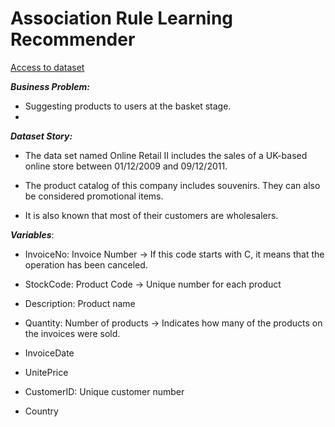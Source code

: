 # Association Rule Learning Recommender

 [Access to dataset](https://www.kaggle.com/mathchi/online-retail-ii-data-set-from-ml-repository)
 

 
***Business Problem:***

- Suggesting products to users at the basket stage.
- 
***Dataset Story:***

- The data set named Online Retail II includes the sales of a UK-based online store between 01/12/2009 and 09/12/2011.

- The product catalog of this company includes souvenirs. They can also be considered promotional items.

- It is also known that most of their customers are wholesalers.

***Variables***:
- InvoiceNo: Invoice Number
-> If this code starts with C, it means that the operation has been canceled.

- StockCode: Product Code 
-> Unique number for each product

- Description: Product name

- Quantity: Number of products
-> Indicates how many of the products on the invoices were sold.

- InvoiceDate

- UnitePrice

- CustomerID: Unique customer number

- Country

